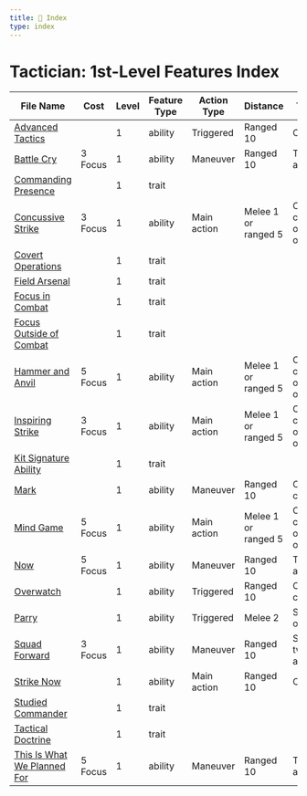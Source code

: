 ```yaml
---
title: 📑 Index
type: index
---
```


# Tactician: 1st-Level Features Index

| File Name                                                               | Cost    | Level | Feature Type | Action Type | Distance            | Target                 |
| ----------------------------------------------------------------------- | ------- | ----- | ------------ | ----------- | ------------------- | ---------------------- |
| [Advanced Tactics](../Advanced%20Tactics)                               |         | 1     | ability      | Triggered   | Ranged 10           | One ally               |
| [Battle Cry](../Battle%20Cry)                                           | 3 Focus | 1     | ability      | Maneuver    | Ranged 10           | Three allies           |
| [Commanding Presence](../Commanding%20Presence)                         |         | 1     | trait        |             |                     |                        |
| [Concussive Strike](../Concussive%20Strike)                             | 3 Focus | 1     | ability      | Main action | Melee 1 or ranged 5 | One creature or object |
| [Covert Operations](../Covert%20Operations)                             |         | 1     | trait        |             |                     |                        |
| [Field Arsenal](../Field%20Arsenal)                                     |         | 1     | trait        |             |                     |                        |
| [Focus in Combat](../Focus%20in%20Combat)                               |         | 1     | trait        |             |                     |                        |
| [Focus Outside of Combat](../Focus%20Outside%20of%20Combat)             |         | 1     | trait        |             |                     |                        |
| [Hammer and Anvil](../Hammer%20and%20Anvil)                             | 5 Focus | 1     | ability      | Main action | Melee 1 or ranged 5 | One creature or object |
| [Inspiring Strike](../Inspiring%20Strike)                               | 3 Focus | 1     | ability      | Main action | Melee 1 or ranged 5 | One creature or object |
| [Kit Signature Ability](../Kit%20Signature%20Ability)                   |         | 1     | trait        |             |                     |                        |
| [Mark](../Mark)                                                         |         | 1     | ability      | Maneuver    | Ranged 10           | One creature           |
| [Mind Game](../Mind%20Game)                                             | 5 Focus | 1     | ability      | Main action | Melee 1 or ranged 5 | One creature or object |
| [Now](../Now)                                                           | 5 Focus | 1     | ability      | Maneuver    | Ranged 10           | Three allies           |
| [Overwatch](../Overwatch)                                               |         | 1     | ability      | Triggered   | Ranged 10           | One creature           |
| [Parry](../Parry)                                                       |         | 1     | ability      | Triggered   | Melee 2             | Self or one ally       |
| [Squad Forward](../Squad%20Forward)                                     | 3 Focus | 1     | ability      | Maneuver    | Ranged 10           | Self and two allies    |
| [Strike Now](../Strike%20Now)                                           |         | 1     | ability      | Main action | Ranged 10           | One ally               |
| [Studied Commander](../Studied%20Commander)                             |         | 1     | trait        |             |                     |                        |
| [Tactical Doctrine](../Tactical%20Doctrine)                             |         | 1     | trait        |             |                     |                        |
| [This Is What We Planned For](../This%20Is%20What%20We%20Planned%20For) | 5 Focus | 1     | ability      | Maneuver    | Ranged 10           | Two allies             |
